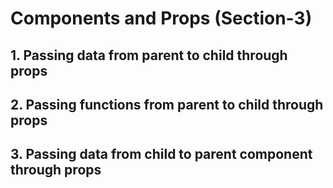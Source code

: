 # Components and Props (Section-3)

## 1. Passing data from parent to child through props

## 2. Passing functions from parent to child through props

## 3. Passing data from child to parent component through props
